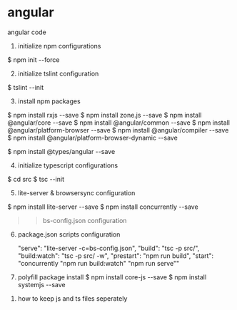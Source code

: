 # angular
angular code
1. initialize npm configurations

$ npm init --force

2. initialize tslint configuration

$ tslint --init

3. install npm packages

$ npm install rxjs --save
$ npm install zone.js --save
$ npm install @angular/core --save
$ npm install @angular/common --save
$ npm install @angular/platform-browser --save
$ npm install @angular/compiler --save
$ npm install @angular/platform-browser-dynamic --save

$ npm install @types/angular --save

4. initialize typescript configurations

$ cd src
$ tsc --init

5. lite-server & browsersync configuration

$ npm install lite-server --save
$ npm install concurrently --save
>> bs-config.json configuration

6. package.json scripts configuration

    "serve": "lite-server -c=bs-config.json",
    "build": "tsc -p src/",
    "build:watch": "tsc -p src/ -w",
    "prestart": "npm run build",
    "start": "concurrently \"npm run build:watch\" \"npm run serve\""

7. polyfill package install
$ npm install core-js --save
$ npm install systemjs --save


1) how to keep js and ts files seperately

